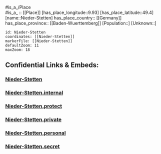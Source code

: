 ﻿---
location: [49.4,9.93] 
mapzoom: [7,12] 
mapmarker: city 
type: City
tags:
- geo/City


SpocWebEntityId: 32901
isDeleted: false
confidential: public

---
#is_a_/Place  
#is_a_ :: [[Place]] 
[has_place_longitude::9.93] 
[has_place_latitude::49.4] 
[name::Nieder-Stetten] 
has_place_country:: [[Germany]]  
has_place_province:: [[Baden-Wuerttemberg]] 
[Population::] 
[Unknown::] 


```leaflet
id: Nieder-Stetten
coordinates: [[Nieder-Stetten]] 
markerFile: [[Nieder-Stetten]] 
defaultZoom: 11 
maxZoom: 18
```


## Confidential Links & Embeds: 

### [Nieder-Stetten](/_public/Earth/Continent/Europe/Europe~Central/Germany/Germany~West/Baden-Wuerttemberg/counties~BW/Main-Tauber-Kreis/cities~Main-Tauber/Niederstetten/City/Nieder-Stetten.md) 

### [Nieder-Stetten.internal](/_internal/Earth/Continent/Europe/Europe~Central/Germany/Germany~West/Baden-Wuerttemberg/counties~BW/Main-Tauber-Kreis/cities~Main-Tauber/Niederstetten/City/Nieder-Stetten.internal.md) 

### [Nieder-Stetten.protect](/_protect/Earth/Continent/Europe/Europe~Central/Germany/Germany~West/Baden-Wuerttemberg/counties~BW/Main-Tauber-Kreis/cities~Main-Tauber/Niederstetten/City/Nieder-Stetten.protect.md) 

### [Nieder-Stetten.private](/_private/Earth/Continent/Europe/Europe~Central/Germany/Germany~West/Baden-Wuerttemberg/counties~BW/Main-Tauber-Kreis/cities~Main-Tauber/Niederstetten/City/Nieder-Stetten.private.md) 

### [Nieder-Stetten.personal](/_personal/Earth/Continent/Europe/Europe~Central/Germany/Germany~West/Baden-Wuerttemberg/counties~BW/Main-Tauber-Kreis/cities~Main-Tauber/Niederstetten/City/Nieder-Stetten.personal.md) 

### [Nieder-Stetten.secret](/_secret/Earth/Continent/Europe/Europe~Central/Germany/Germany~West/Baden-Wuerttemberg/counties~BW/Main-Tauber-Kreis/cities~Main-Tauber/Niederstetten/City/Nieder-Stetten.secret.md) 
